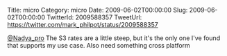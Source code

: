 Title: micro
Category: micro
Date: 2009-06-02T00:00:00
Slug: 2009-06-02T00:00:00
TwitterId: 2009588357
TweetUrl: https://twitter.com/mark_philpot/status/2009588357

[@Nadya_pro](https://twitter.com/Nadya_pro) The S3 rates are a little steep, but it's the only one I've found that supports my use case.  Also need something cross platform